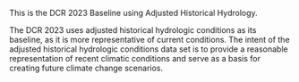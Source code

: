 This is the DCR 2023 Baseline using Adjusted Historical Hydrology.

The DCR 2023 uses adjusted historical hydrologic conditions as its 
baseline, as it is more representative of current conditions. The intent of the 
adjusted historical hydrologic conditions data set is to provide a reasonable 
representation of recent climatic conditions and serve as a basis for creating 
future climate change scenarios.